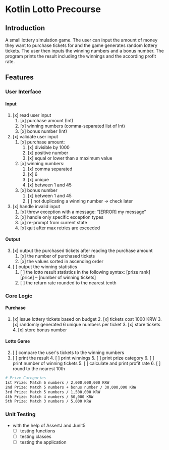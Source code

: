 # Kotlin Lotto Precourse

## Introduction

A small lottery simulation game. The user can input the amount of money they want to
purchase tickets for and the game generates random lottery tickets. The user then inputs
the winning numbers and a bonus number. The program prints the result including the 
winnings and the according profit rate.

## Features
### User Interface
#### Input
1. [x] read user input
    1. [x] purchase amount (Int)
    2. [x] winning numbers (comma-separated list of Int)
    3. [x] bonus number (Int)
2. [x] validate user input
    1. [x] purchase amount:
        1. [x] divisible by 1000
        2. [x] positive number
        3. [x] equal or lower than a maximum value
    2. [x] winning numbers:
        1. [x] comma separated
        2. [x] 6
        3. [x] unique
        4. [x] between 1 and 45
    3. [x] bonus number
        1. [x] between 1 and 45
        2. [ ] not duplicating a winning number -> check later 
3. [x] handle invalid input
    1. [x] throw exception with a message: “[ERROR] my message“
    2. [x] handle only specific exception types
    3. [x] re-prompt from current state 
    4. [x] quit after max retries are exceeded 
#### Output
3. [x] output the purchased tickets after reading the purchase amount
    1. [x] the number of purchased tickets
    2. [x] the values sorted in ascending order 
4. [ ] output the winning statistics
    1. [ ] the lotto result statistics in the following syntax: [prize rank] [price] – [number of winning tickets]
    2. [ ] the return rate rounded to the nearest tenth

### Core Logic
#### Purchase
1. [x] issue lottery tickets based on budget
   2. [x] tickets cost 1000 KRW
   3. [x] randomly generated 6 unique numbers per ticket
   3. [x] store tickets 
   4. [x] store bonus number
#### Lotto Game
2. [ ] compare the user's tickets to the winning numbers
3. [ ] print the result
   4. [ ] print winnings
      5. [ ] print prize category
      6. [ ] print number of winning tickets
   5. [ ] calculate and print profit rate
      6. [ ] round to the nearest 10th
```bash
# Prize Categories
1st Prize: Match 6 numbers / 2,000,000,000 KRW
2nd Prize: Match 5 numbers + bonus number / 30,000,000 KRW
3rd Prize: Match 5 numbers / 1,500,000 KRW
4th Prize: Match 4 numbers / 50,000 KRW
5th Prize: Match 3 numbers / 5,000 KRW
```

### Unit Testing
- with the help of AssertJ and Junit5
  - [ ] testing functions
  - [ ] testing classes
  - [ ] testing the application